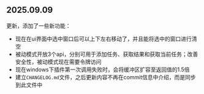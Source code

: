 ## 2025.09.09
更新，添加了一些新功能：
+ 现在在ui界面中选中窗口后可以上下左右移动了，并且能将选中的窗口进行清空
+ 被动模式开放3个api，分别可用于添加任务、获取结果和获取当前任务；改善安全性，被动模式现在需要令牌访问
+ 现在windows下插件第一次调用失败时，会将缓冲区扩容至返回值的1.5倍
+ 建立`CHANGELOG.md`文件，之后更新内容不再在commit信息中介绍，而是同步到此文件中

